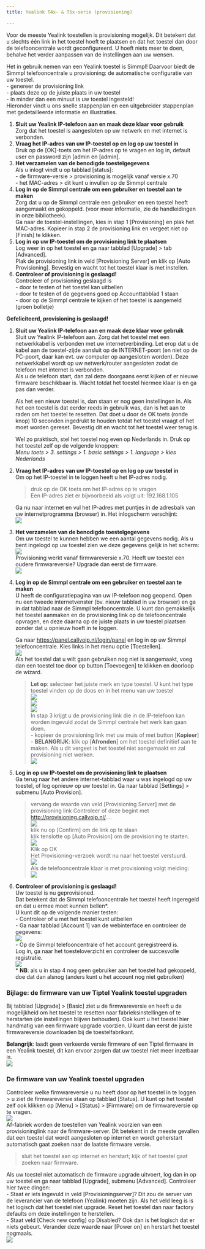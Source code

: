 ```yaml
---
title: Yealink T4x- & T5x-serie (provisioning)

---
```

Voor de meeste Yealink toestellen is provisioning mogelijk. Dit betekent dat u slechts één link in het toestel hoeft te plaatsen en dat het toestel dan door de telefooncentrale wordt geconfigureerd. U hoeft niets meer te doen, behalve het verder aanpassen van de instellingen aan uw wensen.

Het in gebruik nemen van een Yealink toestel is Simmpl! Daarvoor biedt de Simmpl telefooncentrale u provisioning: de automatische configuratie van uw toestel.  
\- genereer de provisioning link  
\- plaats deze op de juiste plaats in uw toestel  
\- in minder dan een minuut is uw toestel ingesteld!  
Hieronder vindt u ons snelle stappenplan en een uitgebreider stappenplan met gedetailleerde informatie en illustraties.

1. **Sluit uw Yealink IP-telefoon aan en maak deze klaar voor gebruik**  
   Zorg dat het toestel is aangesloten op uw netwerk en met internet is verbonden.
2. **Vraag het IP-adres van uw IP-toestel op en log op uw toestel in**  
   Druk op de \[OK\]-toets om het IP-adres op te vragen en log in, default user en password zijn \[admin en \[admin\].
3. **Het verzamelen van de benodigde toestelgegevens**  
   Als u inlogt vindt u op tabblad \[status\]:  
   \- de firmware-versie > provisioning is mogelijk vanaf versie x.70  
   \- het MAC-adres > dit kunt u invullen op de Simmpl centrale
4. **Log in op de Simmpl centrale om een gebruiker en toestel aan te maken**  
   Zorg dat u op de Simmpl centrale een gebruiker en een toestel heeft aangemaakt en gekoppeld. (voor meer informatie, zie de handleidingen in onze bibliotheek).  
   Ga naar de toestel-instellingen, kies in stap 1 \[Provisioning\] en plak het MAC-adres. Kopieer in stap 2 de provisioning link en vergeet niet op \[Finish\] te klikken.
5. **Log in op uw IP-toestel om de provisioning link te plaatsen**  
   Log weer in op het toestel en ga naar tabblad \[Upgrade\] > tab \[Advanced\].  
   Plak de provisioning link in veld \[Provisioning Server\] en klik op \[Auto Provisioning\]. Bevestig en wacht tot het toestel klaar is met instellen.
6. **Controleer of provisioning is geslaagd!**  
   Controleer of provisioning geslaagd is  
   \- door te testen of het toestel kan uitbellen  
   \- door te testen of de gegevens goed op Accounttabblad 1 staan  
   \- door op de Simmpl centrale te kijken of het toestel is aangemeld (groen bolletje)

**Gefeliciteerd, provisioning is geslaagd!**

1. **Sluit uw Yealink IP-telefoon aan en maak deze klaar voor gebruik**  
   Sluit uw Yealink IP-telefoon aan. Zorg dat het toestel met een netwerkkabel is verbonden met uw internetverbinding. Let erop dat u de kabel aan de toestel-zijde aansluit op de INTERNET-poort (en niet op de PC-poort, daar kan evt. uw computer op aangesloten worden). Deze netwerkkabel wordt op uw netwerk/router aangesloten zodat de telefoon met internet is verbonden.  
   Als u de telefoon start, dan zal deze doorgaans eerst kijken of er nieuwe firmware beschikbaar is. Wacht totdat het toestel hiermee klaar is en ga pas dan verder.

   Als het een nieuw toestel is, dan staan er nog geen instellingen in. Als het een toestel is dat eerder reeds in gebruik was, dan is het aan te raden om het toestel te resetten. Dat doet u door de OK toets (ronde knop) 10 seconden ingedrukt te houden totdat het toestel vraagt of het moet worden gereset. Bevestig dit en wacht tot het toestel weer terug is.

   Wel zo praktisch, stel het toestel nog even op Nederlands in. Druk op het toestel zelf op de volgende knoppen:  
   _Menu toets > 3. settings > 1. basic settings > 1. language > kies Nederlands_
2. **Vraag het IP-adres van uw IP-toestel op en log op uw toestel in**  
   Om op het IP-toestel in te loggen heeft u het IP-adres nodig.

   > druk op de OK toets om het IP-adres op te vragen  
   > Een IP-adres ziet er bijvoorbeeld als volgt uit: 192.168.1.105

   Ga nu naar internet en vul het IP-adres met puntjes in de adresbalk van uw internetprogramma (browser) in. Het inlogscherm verschijnt:  
   ![](https://res.cloudinary.com/callvoip/image/upload/v1565083035/yealink-provisioning-1_jo6zdb.png)
3. **Het verzamelen van de benodigde toestelgegevens**  
   Om uw toestel te kunnen hebben we een aantal gegevens nodig. Als u bent ingelogd op uw toestel zien we deze gegevens gelijk in het scherm:  
   ![](https://res.cloudinary.com/callvoip/image/upload/v1565083097/yealink-provisioning-2_dyhrj5.png)  
   Provisioning werkt vanaf firmwareversie x.70. Heeft uw toestel een oudere firmwareversie? Upgrade dan eerst de firmware.  
   ![](https://res.cloudinary.com/callvoip/image/upload/v1565083161/yealink-provisioning-3_zzzv7z.png)
4. **Log in op de Simmpl centrale om een gebruiker en toestel aan te maken**  
   U heeft de configuratiepagina van uw IP-telefoon nog geopend. Open nu een tweede internetvenster (bv. nieuw tabblad in uw browser) en ga in dat tabblad naar de Simmpl telefooncentrale. U kunt dan gemakkelijk het toestel aanmaken en de provisioning link op de telefooncentrale opvragen, en deze daarna op de juiste plaats in uw toestel plaatsen zonder dat u opnieuw hoeft in te loggen.

   Ga naar <a href="https://panel.callvoip.nl/login/panel" target="_blank">https://panel.callvoip.nl/login/panel</a> en log in op uw Simmpl telefooncentrale. Kies links in het menu optie \[Toestellen\].  
   ![](https://res.cloudinary.com/callvoip/image/upload/v1565083314/yealink-provisioning-4_cw9ojl.png)  
   Als het toestel dat u wilt gaan gebruiken nog niet is aangemaakt, voeg dan een toestel toe door op button \[Toevoegen\] te klikken en doorloop de wizard.  
   > **Let op**: selecteer het juiste merk en type toestel. U kunt het type toestel vinden op de doos en in het menu van uw toestel  
   ![](https://res.cloudinary.com/callvoip/image/upload/v1565083732/yealink-provisioning-5_uery2l.png)  
   ![](https://res.cloudinary.com/callvoip/image/upload/v1565083789/yealink-provisioning-6_np4gfy.png)  
   ![](https://res.cloudinary.com/callvoip/image/upload/v1565083831/yealink-provisioning-7_z2yzlm.png)  
   In stap 3 krijgt u de provisioning link die in de IP-telefoon kan worden ingevuld zodat de Simmpl centrale het werk kan gaan doen.  
   \- kopieer de provisioning link met uw muis of met button \[**Kopieer**\]  
   \- **BELANGRIJK**: klik op \[**Afronden**\] om het toestel definitief aan te maken. Als u dit vergeet is het toestel niet aangemaakt en zal provisioning niet werken.  
   ![](https://res.cloudinary.com/callvoip/image/upload/v1565083927/yealink-provisioning-8_ta5ud4.png)
5. **Log in op uw IP-toestel om de provisioning link te plaatsen**  
   Ga terug naar het andere internet-tabblad waar u was ingelogd op uw toestel, of log opnieuw op uw toestel in. Ga naar tabblad \[Settings\] > submenu \[Auto Provision\].  
     
   > vervang de waarde van veld \[Provisioning Server\] met de provisioning link Controleer of deze begint met http://provisioning.callvoip.nl/....  
   ![](https://res.cloudinary.com/callvoip/image/upload/v1565084058/yealink-provisioning-9_mhvp39.png)  
   > klik nu op \[Confirm\] om de link op te slaan  
   > klik tenslotte op \[Auto Provision\] om de provisioning te starten.  
   ![](https://res.cloudinary.com/callvoip/image/upload/v1565084128/yealink-provisioning-10_s3cidy.png)  
   > Klik op OK  
   Het Provisioning-verzoek wordt nu naar het toestel verstuurd.  
   ![](https://res.cloudinary.com/callvoip/image/upload/v1565084192/yealink-provisioning-11_lk261b.png)  
   Als de telefooncentrale klaar is met provisioning volgt melding:  
   ![](https://res.cloudinary.com/callvoip/image/upload/v1565084243/yealink-provisioning-12_g2z8aq.png)
6. **Controleer of provisioning is geslaagd!**  
   Uw toestel is nu geprovisioned.   
   Dat betekent dat de Simmpl telefooncentrale het toestel heeft ingeregeld en dat u ermee moet kunnen bellen*.  
   U kunt dit op de volgende manier testen:  
   \- Controleer of u met het toestel kunt uitbellen  
   \- Ga naar tabblad \[Account 1\] van de webinterface en controleer de gegevens:  
   ![](https://res.cloudinary.com/callvoip/image/upload/v1565084337/yealink-provisioning-13_wgivj9.png)  
   \- Op de Simmpl telefooncentrale of het account geregistreerd is.  
   Log in, ga naar het toesteloverzicht en controleer de succesvolle registratie.  
   ![](https://res.cloudinary.com/callvoip/image/upload/v1565084404/yealink-provisioning-14_qynrdk.png)  
   \* **NB**: als u in stap 4 nog geen gebruiker aan het toestel had gekoppeld, doe dat dan alsnog (anders kunt u het account nog niet gebruiken)

<h3>Bijlage: de firmware van uw Tiptel Yealink toestel upgraden</h3>

Bij tabblad \[Upgrade\] > \[Basic\] ziet u de firmwareversie en heeft u de mogelijkheid om het toestel te resetten naar fabrieksinstellingen of te herstarten (de instellingen blijven behouden). Ook kunt u het toestel hier handmatig van een firmware upgrade voorzien. U kunt dan eerst de juiste firmwareversie downloaden bij de toestelfabrikant.

**Belangrijk**: laadt geen verkeerde versie firmware of een Tiptel firmware in een Yealink toestel, dit kan ervoor zorgen dat uw toestel niet meer inzetbaar is.  
![](https://res.cloudinary.com/callvoip/image/upload/v1565084545/yealink-provisioning-15_up0loh.png)

<h3>De firmware van uw Yealink toestel upgraden</h3>

Controleer welke firmwareversie u nu heeft door op het toestel in te loggen > u ziet de firmwareversie staan op tabblad \[Status\]. U kunt op het toestel zelf ook klikken op \[Menu\] > \[Status\] > \[Firmware\] om de firmwareversie op te vragen.  
![](https://res.cloudinary.com/callvoip/image/upload/v1565084681/yealink-provisioning-16_ug20sl.png)  
Af-fabriek worden de toestellen van Yealink voorzien van een provisioninglink naar de firmware-server. Dit betekent in de meeste gevallen dat een toestel dat wordt aangesloten op internet en wordt geherstart automatisch gaat zoeken naar de laatste firmware versie.  
  
> sluit het toestel aan op internet en herstart; kijk of het toestel gaat zoeken naar firmware.  
  
Als uw toestel niet automatisch de firmware upgrade uitvoert, log dan in op uw toestel en ga naar tabblad \[Upgrade\], submenu \[Advanced\]. Controleer hier twee dingen:  
\- Staat er iets ingevuld in veld \[Provisioningserver\]? Dit zou de server van de leverancier van de telefoon (Yealink) moeten zijn. Als het veld leeg is is het logisch dat het toestel niet upgrade. Reset het toestel dan naar factory defaults om deze instellingen te herstellen.  
\- Staat veld \[Check new config\] op Disabled? Ook dan is het logisch dat er niets gebeurt. Verander deze waarde naar \[Power on\] en herstart het toestel nogmaals.  
![](https://res.cloudinary.com/callvoip/image/upload/v1565085253/yealink-provisioning-17_z6yyv8.png)